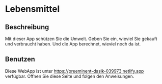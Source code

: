 # Lebensmittel

## Beschreibung
Mit dieser App schützen Sie die Umwelt.
Geben Sie ein, wieviel Sie gekauft und verbraucht haben.
Und die App berechnet, wieviel noch da ist.

## Benutzen
Diese WebApp ist unter https://preeminent-dasik-039973.netlify.app verfügbar.
Öffnen Sie diese Seite und folgen den Anweisungen.
